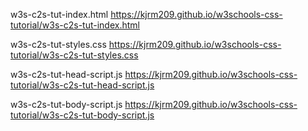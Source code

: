 <!-- Date: 30 December 2020.
w3s-c2s-tut-readme.md
https://kjrm209.github.io/w3schools-css-tutorial/w3s-c2s-tut-readme.md
//
In order of precedence, top-down direction,
in the Hyper Text Markup Language's document. 
-->

w3s-c2s-tut-index.html
https://kjrm209.github.io/w3schools-css-tutorial/w3s-c2s-tut-index.html

w3s-c2s-tut-styles.css
https://kjrm209.github.io/w3schools-css-tutorial/w3s-c2s-tut-styles.css 

w3s-c2s-tut-head-script.js
https://kjrm209.github.io/w3schools-css-tutorial/w3s-c2s-tut-head-script.js

w3s-c2s-tut-body-script.js
https://kjrm209.github.io/w3schools-css-tutorial/w3s-c2s-tut-body-script.js

